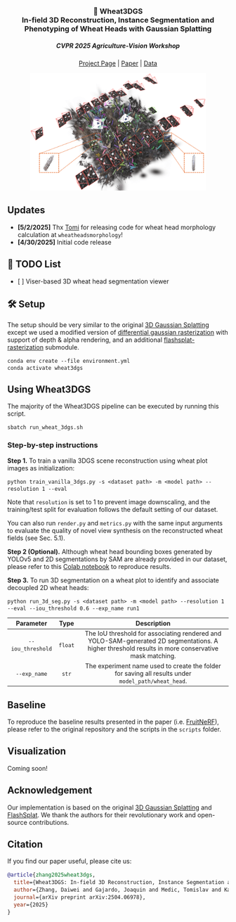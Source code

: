 <p align="center">
  <h3 align="center">🌾 Wheat3DGS <br> In-field 3D Reconstruction, Instance Segmentation and Phenotyping of Wheat Heads with Gaussian Splatting</h3>
  <h5 align="center">CVPR 2025 Agriculture-Vision Workshop</h5>
</p>

<div align="center"> 

[Project Page](https://zdwww.github.io/wheat3dgs/) | [Paper](https://arxiv.org/abs/2504.06978) | [Data](https://drive.google.com/drive/folders/1DJPs_E8-93dCysYkQ0-uxHrAcZGTZiVh)

  <img src="assets/teaser.png" width="400">
</div>

## Updates
- <b>[5/2/2025]</b>  Thx [Tomi](https://github.com/tomedic) for releasing code for wheat head morphology calculation at `wheatheadsmorphology`!
- <b>[4/30/2025]</b> Initial code release 

## 📝 TODO List
- \[ \] Viser-based 3D wheat head segmentation viewer

## 🛠️ Setup
The setup should be very similar to the original [3D Gaussian Splatting](https://github.com/graphdeco-inria/gaussian-splatting) except we used a modified version of [differential gaussian rasterization](https://github.com/ashawkey/diff-gaussian-rasterization/tree/8829d14f814fccdaf840b7b0f3021a616583c0a1) with support of depth & alpha rendering, and an additional [flashsplat-rasterization](https://github.com/florinshen/flashsplat-rasterization/tree/189c483ffa33dd6d5661343ce496df0c6eb80a0c) submodule. 

```
conda env create --file environment.yml
conda activate wheat3dgs
```

## Using Wheat3DGS
The majority of the Wheat3DGS pipeline can be executed by running this script.
```
sbatch run_wheat_3dgs.sh
```

### Step-by-step instructions

**Step 1.** To train a vanilla 3DGS scene reconstruction using wheat plot images as initialization:
```
python train_vanilla_3dgs.py -s <dataset path> -m <model path> --resolution 1 --eval
```
Note that `resolution` is set to 1 to prevent image downscaling, and the training/test split for evaluation follows the default setting of our dataset.

You can also run `render.py` and `metrics.py` with the same input arguments to evaluate the quality of novel view synthesis on the reconstructed wheat fields (see Sec. 5.1). 

**Step 2 (Optional).** Although wheat head bounding boxes generated by YOLOv5 and 2D segmentations by SAM are already provided in our dataset, please refer to this [Colab notebook](https://colab.research.google.com/drive/1Bz5MiyjpYY1iy37ceSBSfLZCI55roRKl?usp=sharing) to reproduce results. 

**Step 3.** To run 3D segmentation on a wheat plot to identify and associate decoupled 2D wheat heads:
```
python run_3d_seg.py -s <dataset path> -m <model path> --resolution 1 --eval --iou_threshold 0.6 --exp_name run1
``` 
| Parameter | Type | Description |
| :-------: | :--: | :---------: |
| `--iou_threshold` | `float` | The IoU threshold for associating rendered and YOLO-SAM-generated 2D segmentations. A higher threshold results in more conservative mask matching. |
| `--exp_name` | `str` | The experiment name used to create the folder for saving all results under `model_path/wheat_head`.



## Baseline
To reproduce the baseline results presented in the paper (i.e. [FruitNeRF](https://github.com/meyerls/FruitNeRF)), please refer to the original repository and the scripts in the `scripts` folder.

<!-- ## Results
<p align="center">
  <img src="assets/FPWW036_SR0461_1_FIP2_cam_02.jpg" alt="Image 1" width="45%" />
  <img src="assets/FPWW036_SR0461_1_FIP2_cam_04.jpg" alt="Image 2" width="45%" />
</p> -->

## Visualization

Coming soon!

## Acknowledgement
Our implementation is based on the original [3D Gaussian Splatting](https://github.com/graphdeco-inria/gaussian-splatting) and [FlashSplat](https://github.com/florinshen/FlashSplat). We thank the authors for their revolutionary work and open-source contributions. 

## Citation
If you find our paper useful, please cite us:
```bib
@article{zhang2025wheat3dgs,
  title={Wheat3DGS: In-field 3D Reconstruction, Instance Segmentation and Phenotyping of Wheat Heads with Gaussian Splatting},
  author={Zhang, Daiwei and Gajardo, Joaquin and Medic, Tomislav and Katircioglu, Isinsu and Boss, Mike and Kirchgessner, Norbert and Walter, Achim and Roth, Lukas},
  journal={arXiv preprint arXiv:2504.06978},
  year={2025}
}